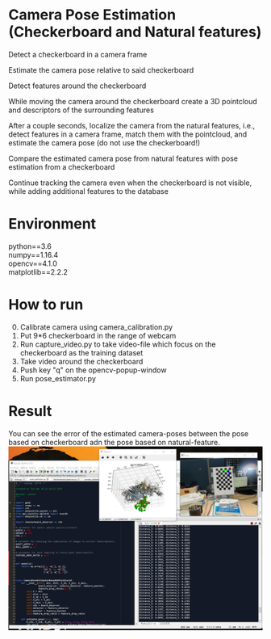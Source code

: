 # Camera Pose Estimation (Checkerboard and Natural features)
Detect a checkerboard in a camera frame

Estimate the camera pose relative to said checkerboard

Detect features around the checkerboard

While moving the camera around the checkerboard create a 3D pointcloud and descriptors of the surrounding features

After a couple seconds, localize the camera from the natural features, i.e., detect features in a camera frame, match them with the pointcloud, and estimate the camera pose (do not use the checkerboard!)

Compare the estimated camera pose from natural features with pose estimation from a checkerboard

Continue tracking the camera even when the checkerboard is not visible, while adding additional features to the database

# Environment 
python==3.6  
numpy==1.16.4  
opencv==4.1.0  
matplotlib==2.2.2  

# How to run
0. Calibrate camera using camera_calibration.py
1. Put 9*6 checkerboard in the range of webcam
2. Run capture_video.py to take video-file which focus on the checkerboard as the training dataset
3. Take video around the checkerboard
4. Push key "q" on the opencv-popup-window
5. Run pose_estimator.py

# Result
You can see the error of the estimated camera-poses between the pose based on checkerboard adn the pose based on natural-feature.
![an example of result](https://github.com/liupeiming600/Camera-Pose-Estimation/blob/master/result.png "result")
